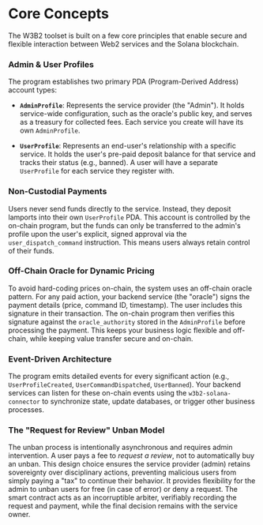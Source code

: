 # Core Concepts

The W3B2 toolset is built on a few core principles that enable secure and flexible interaction between Web2 services and the Solana blockchain.

### Admin & User Profiles

The program establishes two primary PDA (Program-Derived Address) account types:

-   **`AdminProfile`**: Represents the service provider (the "Admin"). It holds service-wide configuration, such as the oracle's public key, and serves as a treasury for collected fees. Each service you create will have its own `AdminProfile`.

-   **`UserProfile`**: Represents an end-user's relationship with a specific service. It holds the user's pre-paid deposit balance for that service and tracks their status (e.g., banned). A user will have a separate `UserProfile` for each service they register with.

### Non-Custodial Payments

Users never send funds directly to the service. Instead, they deposit lamports into their own `UserProfile` PDA. This account is controlled by the on-chain program, but the funds can only be transferred to the admin's profile upon the user's explicit, signed approval via the `user_dispatch_command` instruction. This means users always retain control of their funds.

### Off-Chain Oracle for Dynamic Pricing

To avoid hard-coding prices on-chain, the system uses an off-chain oracle pattern. For any paid action, your backend service (the "oracle") signs the payment details (price, command ID, timestamp). The user includes this signature in their transaction. The on-chain program then verifies this signature against the `oracle_authority` stored in the `AdminProfile` before processing the payment. This keeps your business logic flexible and off-chain, while keeping value transfer secure and on-chain.

### Event-Driven Architecture

The program emits detailed events for every significant action (e.g., `UserProfileCreated`, `UserCommandDispatched`, `UserBanned`). Your backend services can listen for these on-chain events using the `w3b2-solana-connector` to synchronize state, update databases, or trigger other business processes.

### The "Request for Review" Unban Model

The unban process is intentionally asynchronous and requires admin intervention. A user pays a fee to *request a review*, not to automatically buy an unban. This design choice ensures the service provider (admin) retains sovereignty over disciplinary actions, preventing malicious users from simply paying a "tax" to continue their behavior. It provides flexibility for the admin to unban users for free (in case of error) or deny a request. The smart contract acts as an incorruptible arbiter, verifiably recording the request and payment, while the final decision remains with the service owner.
